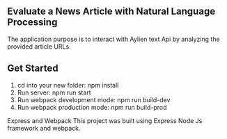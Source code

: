 ## Evaluate a News Article with Natural Language Processing
The application purpose is to interact with Aylien text Api by analyzing the provided article URLs.

## Get Started
1. cd into your new folder: npm install
2. Run server: npm run start
3. Run webpack development mode: npm run build-dev
4. Run webpack production mode: npm run build-prod

Express and Webpack
This project was built using Express Node Js framework and webpack.